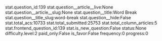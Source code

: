 stat.question_id:139
stat.question__article__live:None
stat.question__article__slug:None
stat.question__title:Word Break
stat.question__title_slug:word-break
stat.question__hide:False
stat.total_acs:10733
stat.total_submitted:25753
stat.total_column_articles:5
stat.frontend_question_id:139
stat.is_new_question:False
status:None
difficulty.level:2
paid_only:False
is_favor:False
frequency:0
progress:0
